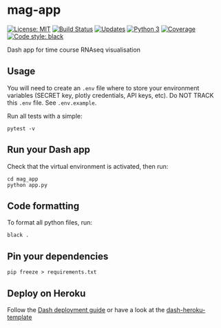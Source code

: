 # mag-app
 [![License: MIT](https://img.shields.io/badge/License-MIT-yellow.svg)](https://opensource.org/licenses/MIT) [![Build Status](https://travis-ci.org/AnzeLovse/mag-app.svg?branch=master)](https://travis-ci.org/AnzeLovse/mag-app) [![Updates](https://pyup.io/repos/github/AnzeLovse/mag-app/shield.svg)](https://pyup.io/repos/github/AnzeLovse/mag-app/) [![Python 3](https://pyup.io/repos/github/AnzeLovse/mag-app/python-3-shield.svg)](https://pyup.io/repos/github/AnzeLovse/mag-app/) [![Coverage](https://codecov.io/github/AnzeLovse/mag-app/coverage.svg?branch=master)](https://codecov.io/github/AnzeLovse/mag-app?branch=master) [![Code style: black](https://img.shields.io/badge/code%20style-black-000000.svg)](https://github.com/ambv/black)


Dash app for time course RNAseq visualisation


## Usage
You will need to create an `.env` file where to store your environment variables (SECRET key, plotly credentials, API keys, etc). Do NOT TRACK this `.env` file. See `.env.example`.

Run all tests with a simple:

```
pytest -v
```


## Run your Dash app
Check that the virtual environment is activated, then run:

```shell
cd mag_app
python app.py
```

## Code formatting
To format all python files, run:

```shell
black .
```

## Pin your dependencies

```shell
pip freeze > requirements.txt
```

## Deploy on Heroku
Follow the [Dash deployment guide](https://dash.plot.ly/deployment) or have a look at the [dash-heroku-template](https://github.com/plotly/dash-heroku-template)
